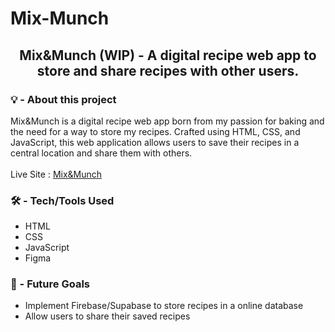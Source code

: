 # Mix-Munch
<div align="center">
 <h2>Mix&Munch (WIP) - A digital recipe web app to store and share recipes with other users. </h2>  
</div>

### 💡 - About this project
Mix&Munch is a digital recipe web app born from my passion for baking and the need for a way to store my recipes. Crafted using HTML, CSS, and JavaScript, this web application allows users to save their recipes in a central location and share them with others.
<br>
<br>
Live Site : [Mix&Munch](https://mixnandmunch.netlify.app/)

### 🛠️ - Tech/Tools Used 
- HTML
- CSS
- JavaScript
- Figma
  
### 📌 - Future Goals
- Implement Firebase/Supabase to store recipes in a online database
- Allow users to share their saved recipes
<br>  


